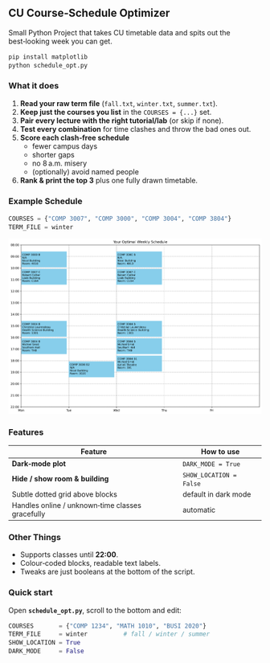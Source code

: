 ## CU Course‑Schedule Optimizer

Small Python Project that takes CU timetable data and spits out the best‑looking week you can get.

~~~bash
pip install matplotlib
python schedule_opt.py
~~~

### What it does

1. **Read your raw term file** (`fall.txt`, `winter.txt`, `summer.txt`).  
2. **Keep just the courses you list** in the `COURSES = {...}` set.  
3. **Pair every lecture with the right tutorial/lab** (or skip if none).  
4. **Test every combination** for time clashes and throw the bad ones out.  
5. **Score each clash‑free schedule**  
   * fewer campus days  
   * shorter gaps  
   * no 8 a.m. misery  
   * (optionally) avoid named people  
6. **Rank & print the top 3** plus one fully drawn timetable.


### Example Schedule

```python
COURSES = {"COMP 3007", "COMP 3000", "COMP 3004", "COMP 3804"}
TERM_FILE = winter
```

<img src="assets/schedule1_3450.png" alt="example-schedule" width="750"/>


### Features

| Feature | How to use |
|---------|------------|
| **Dark‑mode plot** | `DARK_MODE = True` |
| **Hide / show room & building** | `SHOW_LOCATION = False` |
| Subtle dotted grid above blocks | default in dark mode |
| Handles online / unknown‑time classes gracefully | automatic |

### Other Things
* Supports classes until **22:00**.    
* Colour‑coded blocks, readable text labels.  
* Tweaks are just booleans at the bottom of the script.  

### Quick start

Open **`schedule_opt.py`**, scroll to the bottom and edit:

~~~python
COURSES       = {"COMP 1234", "MATH 1010", "BUSI 2020"}
TERM_FILE     = winter          # fall / winter / summer
SHOW_LOCATION = True
DARK_MODE     = False
~~~
